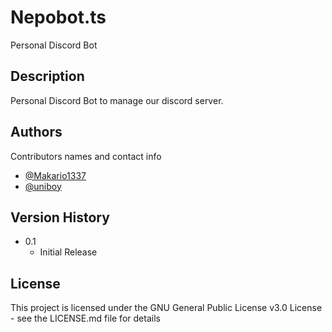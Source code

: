 # Nepobot.ts

Personal Discord Bot

## Description

Personal Discord Bot to manage our discord server.

## Authors

Contributors names and contact info

* [@Makario1337](https://github.com/Makario1337)
* [@uniboy](https://github.com/uniboy)

## Version History

* 0.1
    * Initial Release

## License

This project is licensed under the GNU General Public License v3.0 License - see the LICENSE.md file for details
